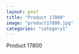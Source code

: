 ```yaml
---
layout: post
title: "Product 17800"
image: "product17800.jpg"
categories: "category1"
---
```

Product 17800
